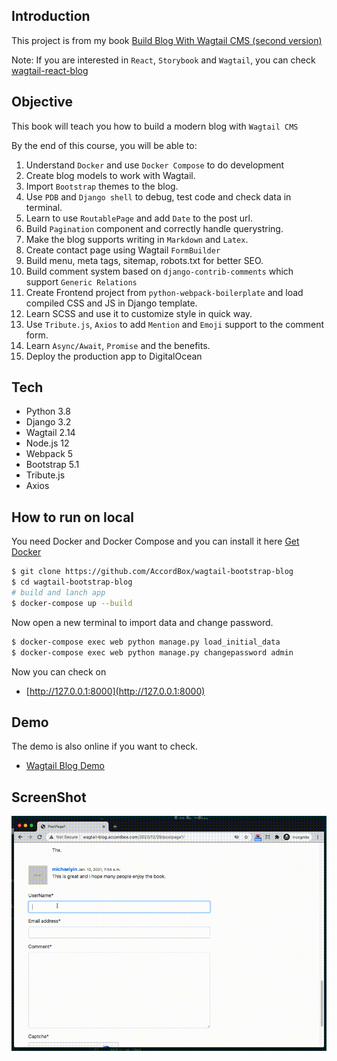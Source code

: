 ## Introduction

This project is from my book [Build Blog With Wagtail CMS (second version)](https://leanpub.com/buildblogwithwagtailcms/)

Note: If you are interested in `React`, `Storybook` and `Wagtail`, you can check [wagtail-react-blog](https://github.com/AccordBox/wagtail-react-blog)

## Objective

This book will teach you how to build a modern blog with `Wagtail CMS`

By the end of this course, you will be able to:

1. Understand `Docker` and use `Docker Compose` to do development
1. Create blog models to work with Wagtail.
1. Import `Bootstrap` themes to the blog.
1. Use `PDB` and `Django shell` to debug, test code and check data in terminal.
1. Learn to use `RoutablePage` and add `Date` to the post url.
1. Build `Pagination` component and correctly handle querystring.
1. Make the blog supports writing in `Markdown` and `Latex`.
1. Create contact page using Wagtail `FormBuilder`
1. Build menu, meta tags, sitemap, robots.txt for better SEO.
1. Build comment system based on `django-contrib-comments` which support `Generic Relations`
1. Create Frontend project from `python-webpack-boilerplate` and load compiled CSS and JS in Django template.
1. Learn SCSS and use it to customize style in quick way.
1. Use `Tribute.js`, `Axios` to add `Mention` and `Emoji` support to the comment form.
1. Learn `Async/Await`, `Promise` and the benefits.
1. Deploy the production app to DigitalOcean

## Tech

* Python 3.8
* Django 3.2
* Wagtail 2.14
* Node.js 12
* Webpack 5
* Bootstrap 5.1
* Tribute.js
* Axios

## How to run on local

You need Docker and Docker Compose and you can install it here [Get Docker](https://docs.docker.com/get-docker/)

```bash
$ git clone https://github.com/AccordBox/wagtail-bootstrap-blog
$ cd wagtail-bootstrap-blog
# build and lanch app
$ docker-compose up --build
```

Now open a new terminal to import data and change password.

```bash
$ docker-compose exec web python manage.py load_initial_data
$ docker-compose exec web python manage.py changepassword admin
```

Now you can check on

* [http://127.0.0.1:8000](http://127.0.0.1:8000)

## Demo

The demo is also online if you want to check.

* [Wagtail Blog Demo](http://wagtail-blog.accordbox.com)

## ScreenShot

![](./misc/comment.gif)
